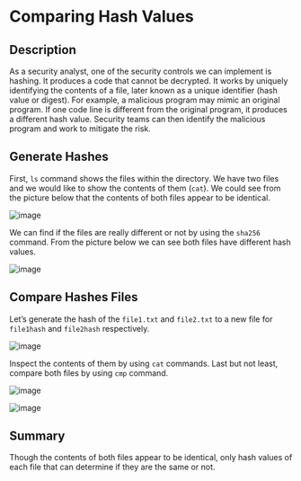 # Comparing Hash Values

## Description
As a security analyst, one of the security controls we can implement is hashing. It produces a code that cannot be decrypted. It works by uniquely identifying the contents of a file, later known as a unique identifier (hash value or digest). For example, a malicious program may mimic an original program. If one code line is different from the original program, it produces a different hash value. Security teams can then identify the malicious program and work to mitigate the risk.

## Generate Hashes
First, `ls` command shows the files within the directory. We have two files and we would like to show the contents of them (`cat`). We could see from the picture below that the contents of both files appear to be identical.

![image](https://github.com/Kwangsa19/Ketmanto-Cybersecurity-Portfolio/assets/135963482/090063e2-c409-4f9f-b2a4-0e51742e0d38)

We can find if the files are really different or not by using the `sha256` command. From the picture below we can see both files have different hash values.

![image](https://github.com/Kwangsa19/Ketmanto-Cybersecurity-Portfolio/assets/135963482/e9e5aa82-14dd-41be-b9a9-a99032e96ce2)

## Compare Hashes Files
Let’s generate the hash of the `file1.txt` and `file2.txt` to a new file for `file1hash` and `file2hash` respectively.  

![image](https://github.com/Kwangsa19/Ketmanto-Cybersecurity-Portfolio/assets/135963482/43dac5fb-02a2-4a88-8649-860da04dcfc5)

Inspect the contents of them by using `cat` commands. Last but not least, compare both files by using `cmp` command.

![image](https://github.com/Kwangsa19/Ketmanto-Cybersecurity-Portfolio/assets/135963482/c1180c2b-6fc3-4af2-91c9-3396d0b3e328)

![image](https://github.com/Kwangsa19/Ketmanto-Cybersecurity-Portfolio/assets/135963482/4b18b138-0931-48bf-b3f4-9dac480ec2da)

## Summary
Though the contents of both files appear to be identical, only hash values of each file that can determine if they are the same or not.
